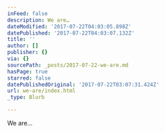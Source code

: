 ```yaml
---
inFeed: false
description: We are…
dateModified: '2017-07-22T04:03:05.898Z'
datePublished: '2017-07-22T04:03:07.132Z'
title: ''
author: []
publisher: {}
via: {}
sourcePath: _posts/2017-07-22-we-are.md
hasPage: true
starred: false
datePublishedOriginal: '2017-07-22T03:07:31.424Z'
url: we-are/index.html
_type: Blurb

---
```

We are...